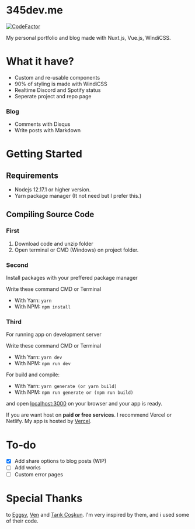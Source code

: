 # 345dev.me
[![CodeFactor](https://www.codefactor.io/repository/github/mehmetali345dev/website/badge)](https://www.codefactor.io/repository/github/mehmetali345dev/website)

My personal portfolio and blog made with Nuxt.js, Vue.js, WindiCSS.

# What it have?

- Custom and re-usable components
- 90% of styling is made with WindiCSS
- Realtime Discord and Spotify status
- Seperate project and repo page

### Blog
- Comments with Disqus
- Write posts with Markdown

# Getting Started
## Requirements

- Nodejs 12.17.1 or higher version.
- Yarn package manager (It not need but I prefer this.)

## Compiling Source Code

### First
 1. Download code and unzip folder
 2. Open terminal or CMD (Windows) on project folder.  
### Second
Install packages with your preffered package manager

Write these command CMD or Terminal
 - With Yarn: ```yarn```
 - With NPM: ```npm install```

### Third
For running app on development server

Write these command CMD or Terminal

 - With Yarn: ```yarn dev```
 - With NPM: ```npm run dev```

For build and compile:

 - With Yarn: ```yarn generate (or yarn build)```
 - With NPM: ```npm run generate or (npm run build)```


and open [localhost:3000](http://localhost:3000) on your browser and your app is ready.

If you are want host on **paid or free services**. I recommend Vercel or Netlify. My app is hosted by [Vercel](https://vercel.com).

# To-do
- [x] Add share options to blog posts (WIP)
- [ ] Add works
- [ ] Custom error pages

# Special Thanks
to [Eggsy](https://github.com/eggsy), [Ven](https://ven.earth) and [Tarık Coşkun](https://github.com/tarikcoskun). I'm very inspired by them, and i used some of their code.
